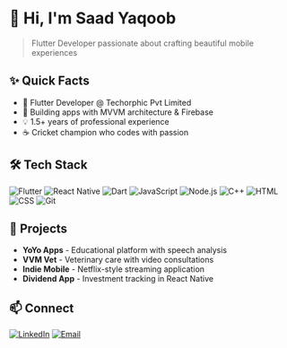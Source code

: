 # 👋 Hi, I'm Saad Yaqoob

> Flutter Developer passionate about crafting beautiful mobile experiences

## ✨ Quick Facts
- 🚀 Flutter Developer @ Techorphic Pvt Limited
- 🌱 Building apps with MVVM architecture & Firebase
- 💡 1.5+ years of professional experience
- ☕ Cricket champion who codes with passion

## 🛠️ Tech Stack

![Flutter](https://img.shields.io/badge/Flutter-02569B?style=for-the-badge&logo=flutter&logoColor=white)
![React Native](https://img.shields.io/badge/React_Native-61DAFB?style=for-the-badge&logo=react&logoColor=black)
![Dart](https://img.shields.io/badge/Dart-0175C2?style=for-the-badge&logo=dart&logoColor=white)
![JavaScript](https://img.shields.io/badge/JavaScript-F7DF1E?style=for-the-badge&logo=javascript&logoColor=black)
![Node.js](https://img.shields.io/badge/Node.js-339933?style=for-the-badge&logo=node.js&logoColor=white)
![C++](https://img.shields.io/badge/C%2B%2B-00599C?style=for-the-badge&logo=c%2B%2B&logoColor=white)
![HTML](https://img.shields.io/badge/HTML5-E34F26?style=for-the-badge&logo=html5&logoColor=white)
![CSS](https://img.shields.io/badge/CSS3-1572B6?style=for-the-badge&logo=css3&logoColor=white)
![Git](https://img.shields.io/badge/Git-F05032?style=for-the-badge&logo=git&logoColor=white)

## 💼 Projects
- **YoYo Apps** - Educational platform with speech analysis
- **VVM Vet** - Veterinary care with video consultations
- **Indie Mobile** - Netflix-style streaming application
- **Dividend App** - Investment tracking in React Native

## 📫 Connect
[![LinkedIn](https://img.shields.io/badge/LinkedIn-0077B5?style=for-the-badge&logo=linkedin&logoColor=white)](https://linkedin.com/in/saad-yaqoob)
[![Email](https://img.shields.io/badge/Email-D14836?style=for-the-badge&logo=gmail&logoColor=white)](mailto:saadyaqoob595@gmail.com)
